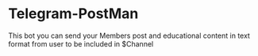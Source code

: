# Telegram-PostMan
This bot you can send your Members  post and educational content in text format from user to be included in $Channel

